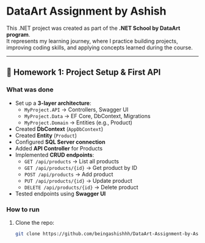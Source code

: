 # DataArt Assignment by Ashish

This .NET project was created as part of the **.NET School by DataArt program**.  
It represents my learning journey, where I practice building projects, improving coding skills, and applying concepts learned during the course.

---

## 📌 Homework 1: Project Setup & First API

### What was done
- Set up a **3-layer architecture**:
  - `MyProject.API` → Controllers, Swagger UI
  - `MyProject.Data` → EF Core, DbContext, Migrations
  - `MyProject.Domain` → Entities (e.g., Product)
- Created **DbContext** (`AppDbContext`)
- Created **Entity** (`Product`)
- Configured **SQL Server connection**
- Added **API Controller** for Products
- Implemented **CRUD endpoints**:
  - `GET /api/products` → List all products
  - `GET /api/products/{id}` → Get product by ID
  - `POST /api/products` → Add product
  - `PUT /api/products/{id}` → Update product
  - `DELETE /api/products/{id}` → Delete product
- Tested endpoints using **Swagger UI**

### How to run
1. Clone the repo:
   ```bash
   git clone https://github.com/beingashishhh/DataArt-Assignment-by-Ashish.git
